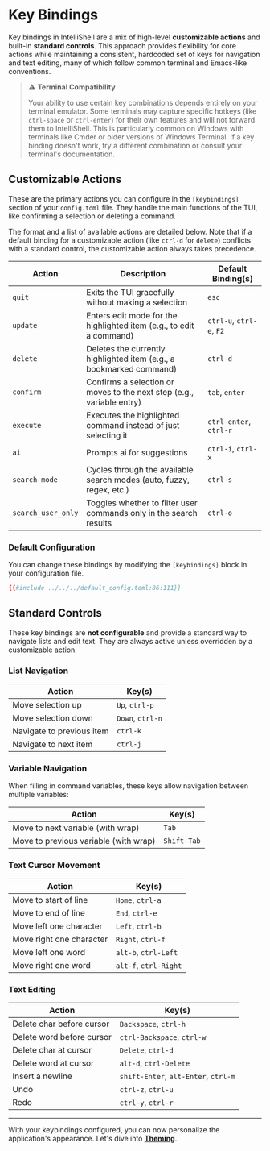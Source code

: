 # Key Bindings

Key bindings in IntelliShell are a mix of high-level **customizable actions** and built-in **standard controls**. This
approach provides flexibility for core actions while maintaining a consistent, hardcoded set of keys for navigation and
text editing, many of which follow common terminal and Emacs-like conventions.

> ⚠️ **Terminal Compatibility**
>
> Your ability to use certain key combinations depends entirely on your terminal emulator. Some terminals may capture
> specific hotkeys (like `ctrl-space` or `ctrl-enter`) for their own features and will not forward them to
> IntelliShell. This is particularly common on Windows with terminals like Cmder or older versions of Windows Terminal.
> If a key binding doesn't work, try a different combination or consult your terminal's documentation.

## Customizable Actions

These are the primary actions you can configure in the `[keybindings]` section of your `config.toml` file. They handle
the main functions of the TUI, like confirming a selection or deleting a command.

The format and a list of available actions are detailed below. Note that if a default binding for a customizable action
(like `ctrl-d` for `delete`) conflicts with a standard control, the customizable action always takes precedence.

| Action             | Description                                                           | Default Binding(s)        |
| ------------------ | --------------------------------------------------------------------- | ------------------------- |
| `quit`             | Exits the TUI gracefully without making a selection                   | `esc`                     |
| `update`           | Enters edit mode for the highlighted item (e.g., to edit a command)   | `ctrl-u`, `ctrl-e`, `F2`  |
| `delete`           | Deletes the currently highlighted item (e.g., a bookmarked command)   | `ctrl-d`                  |
| `confirm`          | Confirms a selection or moves to the next step (e.g., variable entry) | `tab`, `enter`            |
| `execute`          | Executes the highlighted command instead of just selecting it         | `ctrl-enter`, `ctrl-r`    |
| `ai`               | Prompts ai for suggestions                                            | `ctrl-i`, `ctrl-x`        |
| `search_mode`      | Cycles through the available search modes (auto, fuzzy, regex, etc.)  | `ctrl-s`                  |
| `search_user_only` | Toggles whether to filter user commands only in the search results    | `ctrl-o`                  |

### Default Configuration

You can change these bindings by modifying the `[keybindings]` block in your configuration file.

```toml
{{#include ../../../default_config.toml:86:111}}
```

## Standard Controls

These key bindings are **not configurable** and provide a standard way to navigate lists and edit text. They are always
active unless overridden by a customizable action.

### List Navigation

| Action                      | Key(s)               |
| --------------------------- | -------------------- |
| Move selection up           | `Up`, `ctrl-p`       |
| Move selection down         | `Down`, `ctrl-n`     |
| Navigate to previous item   | `ctrl-k`             |
| Navigate to next item       | `ctrl-j`             |

### Variable Navigation

When filling in command variables, these keys allow navigation between multiple variables:

| Action                              | Key(s)       |
| ----------------------------------- | ------------ |
| Move to next variable (with wrap)   | `Tab`        |
| Move to previous variable (with wrap) | `Shift-Tab` |

### Text Cursor Movement

| Action                      | Key(s)               |
| --------------------------- | -------------------- |
| Move to start of line       | `Home`, `ctrl-a`     |
| Move to end of line         | `End`, `ctrl-e`      |
| Move left one character     | `Left`, `ctrl-b`     |
| Move right one character    | `Right`, `ctrl-f`    |
| Move left one word          | `alt-b`, `ctrl-Left` |
| Move right one word         | `alt-f`, `ctrl-Right`|

### Text Editing

| Action                      | Key(s)                              |
| --------------------------- | ----------------------------------- |
| Delete char before cursor   | `Backspace`, `ctrl-h`               |
| Delete word before cursor   | `ctrl-Backspace`, `ctrl-w`          |
| Delete char at cursor       | `Delete`, `ctrl-d`                  |
| Delete word at cursor       | `alt-d`, `ctrl-Delete`              |
| Insert a newline            | `shift-Enter`, `alt-Enter`, `ctrl-m`|
| Undo                        | `ctrl-z`, `ctrl-u`                  |
| Redo                        | `ctrl-y`, `ctrl-r`                  |

---

With your keybindings configured, you can now personalize the application's appearance. Let's dive into
[**Theming**](./theming.md).
